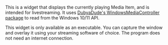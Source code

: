 This is a widget that displays the currently playing Media Item, and is intended for livestreaming. It uses [DubyaDude's WindowsMediaController package](https://github.com/DubyaDude/WindowsMediaController) to read from the Windows 10/11 API.

This widget is only available as an executable. You can capture the window and overlay it using your streaming software of choice. The program does not need an internet connection.
